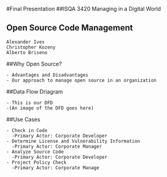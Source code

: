 #Final Presentation 
##ISQA 3420 Managing in a Digital World
## Open Source Code Management

    Alexander Ives
    Christopher Kozeny
    Alberto Briseno
  

##Why Open Source?

    - Advantages and Disadvantages
    - Our approach to manage open source in an organization 


##Data Flow Driagram 

    - This is our DFD
    -(An image of the DFD goes here)
   

##Use Cases  

    - Check in Code
      -Primary Actor: Corporate Developer
    - Determine License and Vulnerability Information
      -Primary Actor: Corporate Manager
    - Analyze Source Code
      -Primary Actor: Corporate Developer
    - Project Policy Check 
      -Primary Actor: Corporate Manage
    
